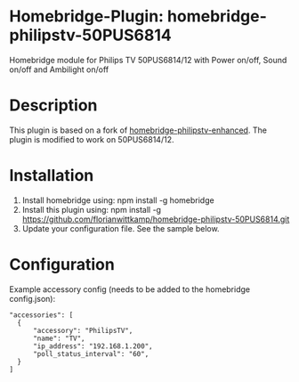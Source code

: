 # Homebridge-Plugin: homebridge-philipstv-50PUS6814
Homebridge module for Philips TV 50PUS6814/12 with Power on/off, Sound on/off and Ambilight on/off

# Description

This plugin is based on a fork of [homebridge-philipstv-enhanced](https://github.com/jebabin/homebridge-philipstv-enhanced).
The plugin is modified to work on 50PUS6814/12.

# Installation

1. Install homebridge using: npm install -g homebridge
2. Install this plugin using: npm install -g https://github.com/florianwittkamp/homebridge-philipstv-50PUS6814.git
3. Update your configuration file. See the sample below.

# Configuration

Example accessory config (needs to be added to the homebridge config.json):
  ```
 "accessories": [
 	{
 		"accessory": "PhilipsTV",
 		"name": "TV",
 		"ip_address": "192.168.1.200",
 		"poll_status_interval": "60",
 	}
 ]
  ```
